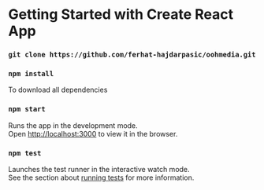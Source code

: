 # Getting Started with Create React App

### `git clone https://github.com/ferhat-hajdarpasic/oohmedia.git`

### `npm install`
To download all dependencies
### `npm start`

Runs the app in the development mode.\
Open [http://localhost:3000](http://localhost:3000) to view it in the browser.
### `npm test`
Launches the test runner in the interactive watch mode.\
See the section about [running tests](https://facebook.github.io/create-react-app/docs/running-tests) for more information.